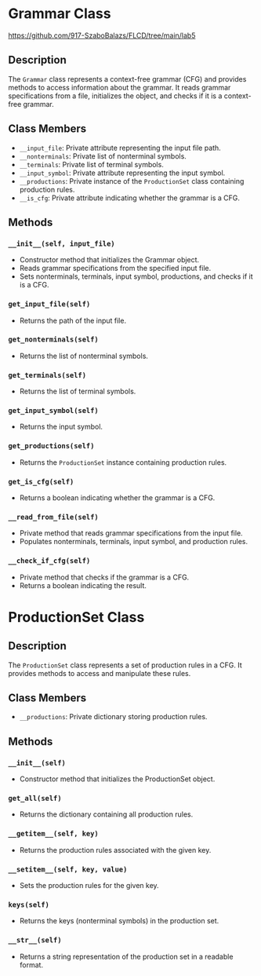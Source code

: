 # Grammar Class

https://github.com/917-SzaboBalazs/FLCD/tree/main/lab5

## Description

The `Grammar` class represents a context-free grammar (CFG) and provides methods to access information about the grammar. It reads grammar specifications from a file, initializes the object, and checks if it is a context-free grammar.

## Class Members

- `__input_file`: Private attribute representing the input file path.
- `__nonterminals`: Private list of nonterminal symbols.
- `__terminals`: Private list of terminal symbols.
- `__input_symbol`: Private attribute representing the input symbol.
- `__productions`: Private instance of the `ProductionSet` class containing production rules.
- `__is_cfg`: Private attribute indicating whether the grammar is a CFG.

## Methods

### `__init__(self, input_file)`

- Constructor method that initializes the Grammar object.
- Reads grammar specifications from the specified input file.
- Sets nonterminals, terminals, input symbol, productions, and checks if it is a CFG.

### `get_input_file(self)`

- Returns the path of the input file.

### `get_nonterminals(self)`

- Returns the list of nonterminal symbols.

### `get_terminals(self)`

- Returns the list of terminal symbols.

### `get_input_symbol(self)`

- Returns the input symbol.

### `get_productions(self)`

- Returns the `ProductionSet` instance containing production rules.

### `get_is_cfg(self)`

- Returns a boolean indicating whether the grammar is a CFG.

### `__read_from_file(self)`

- Private method that reads grammar specifications from the input file.
- Populates nonterminals, terminals, input symbol, and production rules.

### `__check_if_cfg(self)`

- Private method that checks if the grammar is a CFG.
- Returns a boolean indicating the result.

# ProductionSet Class

## Description

The `ProductionSet` class represents a set of production rules in a CFG. It provides methods to access and manipulate these rules.

## Class Members

- `__productions`: Private dictionary storing production rules.

## Methods

### `__init__(self)`

- Constructor method that initializes the ProductionSet object.

### `get_all(self)`

- Returns the dictionary containing all production rules.

### `__getitem__(self, key)`

- Returns the production rules associated with the given key.

### `__setitem__(self, key, value)`

- Sets the production rules for the given key.

### `keys(self)`

- Returns the keys (nonterminal symbols) in the production set.

### `__str__(self)`

- Returns a string representation of the production set in a readable format.
